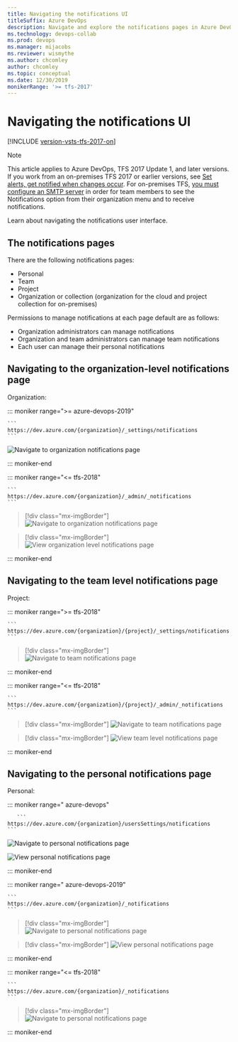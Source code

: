 ```yaml
---
title: Navigating the notifications UI
titleSuffix: Azure DevOps 
description: Navigate and explore the notifications pages in Azure DevOps and Team Foundation Server (TFS)  
ms.technology: devops-collab
ms.prod: devops
ms.manager: mijacobs
ms.reviewer: wismythe
ms.author: chcomley
author: chcomley
ms.topic: conceptual
ms.date: 12/30/2019 
monikerRange: '>= tfs-2017'
---
```


# Navigating the notifications UI

[!INCLUDE [version-vsts-tfs-2017-on](../_shared/version-tfs-2017-through-vsts.md)]

> [!NOTE]  
> This article applies to Azure DevOps, TFS 2017 Update 1, and later versions. If you work from an on-premises TFS 2017 or earlier versions, see [Set alerts, get notified when changes occur](../work/track/alerts-and-notifications.md). For on-premises TFS, [you must configure an SMTP server](/azure/devops/server/admin/setup-customize-alerts) in order for team members to see the Notifications option from their organization menu and to receive notifications.

Learn about navigating the notifications user interface.

## The notifications pages

There are the following notifications pages:

* Personal
* Team
* Project
* Organization or collection (organization for the cloud and project collection for on-premises)

Permissions to manage notifications at each page default are  as follows:

* Organization administrators can manage notifications
* Organization and team administrators can manage team notifications
* Each user can manage their personal notifications

## Navigating to the organization-level notifications page

Organization:

   ::: moniker range=">= azure-devops-2019" 

    ```
    https://dev.azure.com/{organization}/_settings/notifications
    ```

   ![Navigate to organization notifications page](_img/nav-organization-notifications-hub-newnav.png) 

   ::: moniker-end

   ::: moniker range="<= tfs-2018" 

    ```
    https://dev.azure.com/{organization}/_admin/_notifications
    ```

> [!div class="mx-imgBorder"] 
>![Navigate to organization notifications page](_img/nav-organization-notifications-hub.png)  

> [!div class="mx-imgBorder"] 
>![View organization level notifications page](_img/view-organization-notification-hub.png)  

   ::: moniker-end

## Navigating to the team level notifications page

 Project:

   ::: moniker range=">= tfs-2018" 

    ```
    https://dev.azure.com/{organization}/{project}/_settings/notifications
    ```

> [!div class="mx-imgBorder"]  
>![Navigate to team notifications page](_img/nav-team-notifications-hub-newnav.png)  

   ::: moniker-end

   ::: moniker range="<= tfs-2018"  

    ```
    https://dev.azure.com/{organization}/{project}/_admin/_notifications
    ```

> [!div class="mx-imgBorder"] 
>![Navigate to team notifications page](_img/nav-team-notifications-hub.png)

> [!div class="mx-imgBorder"] 
>![View team level notifications page](_img/view-team-notification-hub.png)

   ::: moniker-end

## Navigating to the personal notifications page

Personal:

   ::: moniker range=" azure-devops"

       ```
    https://dev.azure.com/{organization}/usersSettings/notifications
    ```

   ![Navigate to personal notifications page](_img/personal-notifications-preview.png)  

   ![View personal notifications page](_img/personal-notifications-page.png)

   ::: moniker-end

   ::: moniker range=" azure-devops-2019"

    ```
    https://dev.azure.com/{organization}/_notifications
    ```

> [!div class="mx-imgBorder"] 
>![Navigate to personal notifications page](_img/nav-personal-notifications-hub-newnav.png)  

> [!div class="mx-imgBorder"] 
>![View personal notifications page](_img/view-personal-notification-hub-newnav.png)

   ::: moniker-end

   ::: moniker range="<= tfs-2018"

    ```
    https://dev.azure.com/{organization}/_notifications
    ```

> [!div class="mx-imgBorder"] 
>![Navigate to personal notifications page](_img/nav-personal-notifications-hub.png)

   ::: moniker-end

